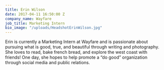 ```yaml
---
title: Erin Wilson
date: 2017-04-11 16:50:00 Z
company_name: Wayfare
job_title: Marketing Intern
bio_image: "/uploads/HeadshotErinWilson.jpg"
---
```


Erin is currently a Marketing Intern at Wayfare and is passionate about pursuing what is good, true, and beautiful through writing and photography. She loves to read, bake french bread, and explore the west coast with friends! One day, she hopes to help promote a “do good” organization through social media and public relations. 